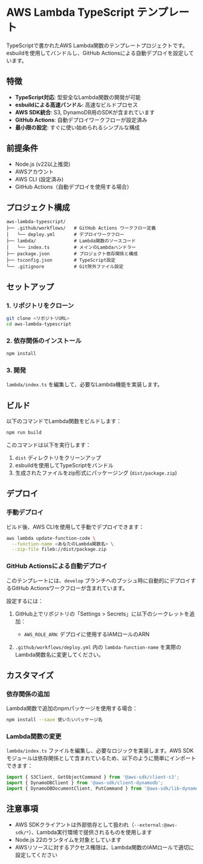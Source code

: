 # AWS Lambda TypeScript テンプレート

TypeScriptで書かれたAWS Lambda関数のテンプレートプロジェクトです。esbuildを使用してバンドルし、GitHub Actionsによる自動デプロイを設定しています。

## 特徴

- **TypeScript対応**: 型安全なLambda関数の開発が可能
- **esbuildによる高速バンドル**: 高速なビルドプロセス
- **AWS SDK統合**: S3, DynamoDB用のSDKが含まれています
- **GitHub Actions**: 自動デプロイワークフローが設定済み
- **最小限の設定**: すぐに使い始められるシンプルな構成

## 前提条件

- Node.js (v22以上推奨)
- AWSアカウント
- AWS CLI (設定済み)
- GitHub Actions（自動デプロイを使用する場合）

## プロジェクト構成

```
aws-lambda-typescript/
├── .github/workflows/   # GitHub Actions ワークフロー定義
│   └── deploy.yml       # デプロイワークフロー
├── lambda/              # Lambda関数のソースコード
│   └── index.ts         # メインのLambdaハンドラー
├── package.json         # プロジェクト依存関係と構成
├── tsconfig.json        # TypeScript設定
└── .gitignore           # Git除外ファイル設定
```

## セットアップ

### 1. リポジトリをクローン

```bash
git clone <リポジトリURL>
cd aws-lambda-typescript
```

### 2. 依存関係のインストール

```bash
npm install
```

### 3. 開発

`lambda/index.ts` を編集して、必要なLambda機能を実装します。

## ビルド

以下のコマンドでLambda関数をビルドします：

```bash
npm run build
```

このコマンドは以下を実行します：
1. `dist` ディレクトリをクリーンアップ
2. esbuildを使用してTypeScriptをバンドル
3. 生成されたファイルをzip形式にパッケージング (`dist/package.zip`)

## デプロイ

### 手動デプロイ

ビルド後、AWS CLIを使用して手動でデプロイできます：

```bash
aws lambda update-function-code \
  --function-name <あなたのLambda関数名> \
  --zip-file fileb://dist/package.zip
```

### GitHub Actionsによる自動デプロイ

このテンプレートには、`develop` ブランチへのプッシュ時に自動的にデプロイするGitHub Actionsワークフローが含まれています。

設定するには：

1. GitHub上でリポジトリの「Settings > Secrets」に以下のシークレットを追加：
   - `AWS_ROLE_ARN`: デプロイに使用するIAMロールのARN

2. `.github/workflows/deploy.yml` 内の `lambda-function-name` を実際のLambda関数名に変更してください。

## カスタマイズ

### 依存関係の追加

Lambda関数で追加のnpmパッケージを使用する場合：

```bash
npm install --save 使いたいパッケージ名
```

### Lambda関数の変更

`lambda/index.ts` ファイルを編集し、必要なロジックを実装します。AWS SDKモジュールは依存関係として含まれているため、以下のように簡単にインポートできます：

```typescript
import { S3Client, GetObjectCommand } from '@aws-sdk/client-s3';
import { DynamoDBClient } from '@aws-sdk/client-dynamodb';
import { DynamoDBDocumentClient, PutCommand } from '@aws-sdk/lib-dynamodb';
```

## 注意事項

- AWS SDKクライアントは外部依存として扱われ（`--external:@aws-sdk/*`）、Lambda実行環境で提供されるものを使用します
- Node.js 22のランタイムを対象としています
- AWSリソースに対するアクセス権限は、Lambda関数のIAMロールで適切に設定してください
